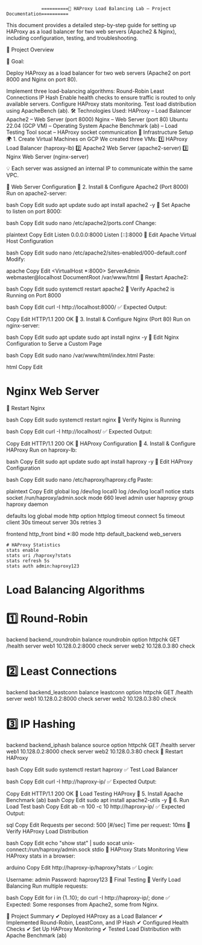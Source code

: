                  ==========📖 HAProxy Load Balancing Lab – Project Documentation==========


This document provides a detailed step-by-step guide for setting up HAProxy as a load balancer for two web servers (Apache2 & Nginx), including configuration, testing, and troubleshooting.


📌 Project Overview

🎯 Goal:

Deploy HAProxy as a load balancer for two web servers (Apache2 on port 8000 and Nginx on port 80).

Implement three load-balancing algorithms:
Round-Robin
Least Connections
IP Hash
Enable health checks to ensure traffic is routed to only available servers.
Configure HAProxy stats monitoring.
Test load distribution using ApacheBench (ab).
🛠️ Technologies Used:
HAProxy – Load Balancer
Apache2 – Web Server (port 8000)
Nginx – Web Server (port 80)
Ubuntu 22.04 (GCP VM) – Operating System
Apache Benchmark (ab) – Load Testing Tool
socat – HAProxy socket communication
📌 Infrastructure Setup
🌍 1. Create Virtual Machines on GCP
We created three VMs:
1️⃣ HAProxy Load Balancer (haproxy-lb)
2️⃣ Apache2 Web Server (apache2-server)
3️⃣ Nginx Web Server (nginx-server)

💡 Each server was assigned an internal IP to communicate within the same VPC.

📌 Web Server Configuration
🔹 2. Install & Configure Apache2 (Port 8000)
Run on apache2-server:

bash
Copy
Edit
sudo apt update
sudo apt install apache2 -y
🔹 Set Apache to listen on port 8000:

bash
Copy
Edit
sudo nano /etc/apache2/ports.conf
Change:

plaintext
Copy
Edit
Listen 0.0.0.0:8000
Listen [::]:8000
🔹 Edit Apache Virtual Host Configuration

bash
Copy
Edit
sudo nano /etc/apache2/sites-enabled/000-default.conf
Modify:

apache
Copy
Edit
<VirtualHost *:8000>
    ServerAdmin webmaster@localhost
    DocumentRoot /var/www/html
</VirtualHost>
🔹 Restart Apache2:

bash
Copy
Edit
sudo systemctl restart apache2
🔹 Verify Apache2 is Running on Port 8000

bash
Copy
Edit
curl -I http://localhost:8000/
✅ Expected Output:

Copy
Edit
HTTP/1.1 200 OK
🔹 3. Install & Configure Nginx (Port 80)
Run on nginx-server:

bash
Copy
Edit
sudo apt update
sudo apt install nginx -y
🔹 Edit Nginx Configuration to Serve a Custom Page

bash
Copy
Edit
sudo nano /var/www/html/index.html
Paste:

html
Copy
Edit
<h1>Nginx Web Server</h1>
🔹 Restart Nginx

bash
Copy
Edit
sudo systemctl restart nginx
🔹 Verify Nginx is Running

bash
Copy
Edit
curl -I http://localhost/
✅ Expected Output:

Copy
Edit
HTTP/1.1 200 OK
📌 HAProxy Configuration
🔹 4. Install & Configure HAProxy
Run on haproxy-lb:

bash
Copy
Edit
sudo apt update
sudo apt install haproxy -y
🔹 Edit HAProxy Configuration

bash
Copy
Edit
sudo nano /etc/haproxy/haproxy.cfg
Paste:

plaintext
Copy
Edit
global
    log /dev/log local0
    log /dev/log local1 notice
    stats socket /run/haproxy/admin.sock mode 660 level admin
    user haproxy
    group haproxy
    daemon

defaults
    log global
    mode http
    option httplog
    timeout connect 5s
    timeout client 30s
    timeout server 30s
    retries 3

frontend http_front
    bind *:80
    mode http
    default_backend web_servers

    # HAProxy Statistics
    stats enable
    stats uri /haproxy?stats
    stats refresh 5s
    stats auth admin:haproxy123

# Load Balancing Algorithms

# 1️⃣ Round-Robin
backend backend_roundrobin
    balance roundrobin
    option httpchk GET /health
    server web1 10.128.0.2:8000 check
    server web2 10.128.0.3:80 check

# 2️⃣ Least Connections
backend backend_leastconn
    balance leastconn
    option httpchk GET /health
    server web1 10.128.0.2:8000 check
    server web2 10.128.0.3:80 check

# 3️⃣ IP Hashing
backend backend_iphash
    balance source
    option httpchk GET /health
    server web1 10.128.0.2:8000 check
    server web2 10.128.0.3:80 check
🔹 Restart HAProxy

bash
Copy
Edit
sudo systemctl restart haproxy
✅ Test Load Balancer

bash
Copy
Edit
curl -I http://haproxy-ip/
✅ Expected Output:

Copy
Edit
HTTP/1.1 200 OK
📌 Load Testing HAProxy
🔹 5. Install Apache Benchmark (ab)
bash
Copy
Edit
sudo apt install apache2-utils -y
🔹 6. Run Load Test
bash
Copy
Edit
ab -n 100 -c 10 http://haproxy-ip/
✅ Expected Output:

sql
Copy
Edit
Requests per second: 500 [#/sec]
Time per request: 10ms
🔹 Verify HAProxy Load Distribution

bash
Copy
Edit
echo "show stat" | sudo socat unix-connect:/run/haproxy/admin.sock stdio
📌 HAProxy Stats Monitoring
View HAProxy stats in a browser:

arduino
Copy
Edit
http://haproxy-ip/haproxy?stats
✅ Login:

Username: admin
Password: haproxy123
📌 Final Testing
🔹 Verify Load Balancing
Run multiple requests:

bash
Copy
Edit
for i in {1..10}; do curl -I http://haproxy-ip/; done
✅ Expected: Some responses from Apache2, some from Nginx.

📌 Project Summary
✔ Deployed HAProxy as a Load Balancer
✔ Implemented Round-Robin, LeastConn, and IP Hash
✔ Configured Health Checks
✔ Set Up HAProxy Monitoring
✔ Tested Load Distribution with Apache Benchmark (ab)

